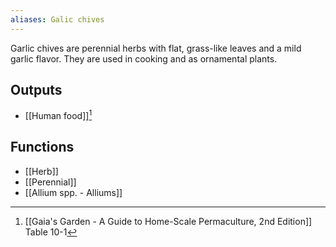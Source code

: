 ```yaml
---
aliases: Galic chives
---
```

Garlic chives are perennial herbs with flat, grass-like leaves and a mild garlic flavor. They are used in cooking and as ornamental plants.
## Outputs
- [[Human food]][^1]
## Functions
- [[Herb]]
- [[Perennial]]
- [[Allium spp. - Alliums]]

[^1]: [[Gaia's Garden - A Guide to Home-Scale Permaculture, 2nd Edition]] Table 10-1

